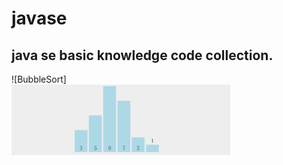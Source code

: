 # javase
## java se basic knowledge code collection.
![BubbleSort]  
<img src="https://github.com/riklionline/javase/blob/main/src/com/web/asset/bubblesort.gif" width="350px">
